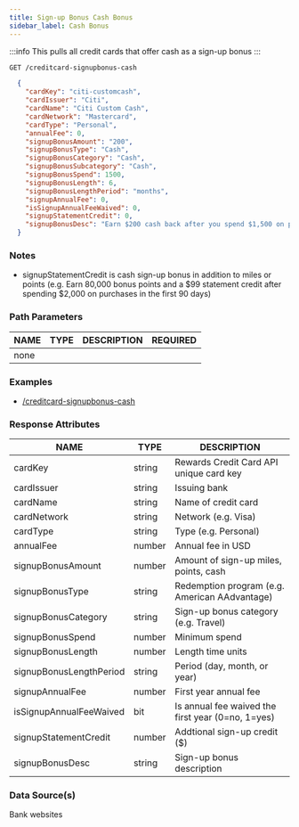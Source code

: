 ```yaml
---
title: Sign-up Bonus Cash Bonus
sidebar_label: Cash Bonus
---
```


:::info
This pulls all credit cards that offer cash as a sign-up bonus
:::

```bash title="HTTP REQUEST"
GET /creditcard-signupbonus-cash
```



```json title="RESPONSE"
  {
    "cardKey": "citi-customcash",
    "cardIssuer": "Citi",
    "cardName": "Citi Custom Cash",
    "cardNetwork": "Mastercard",
    "cardType": "Personal",
    "annualFee": 0,
    "signupBonusAmount": "200",
    "signupBonusType": "Cash",
    "signupBonusCategory": "Cash",
    "signupBonusSubcategory": "Cash",
    "signupBonusSpend": 1500,
    "signupBonusLength": 6,
    "signupBonusLengthPeriod": "months",
    "signupAnnualFee": 0,
    "isSignupAnnualFeeWaived": 0,
    "signupStatementCredit": 0,
    "signupBonusDesc": "Earn $200 cash back after you spend $1,500 on purchases in the first 6 months of account opening. This bonus offer will be fulfilled as 20,000 ThankYou® Points, which can be redeemed for $200 cash back."
  }
```


### Notes

- signupStatementCredit is cash sign-up bonus in addition to miles or points (e.g. Earn 80,000 bonus points and a $99 statement credit after spending $2,000 on purchases in the first 90 days)



### Path Parameters

 | NAME        | TYPE   | DESCRIPTION                                                      | REQUIRED |
| ---------- | ------ | ---------------------------------------------------------------- | ------ |
| none |


### Examples

- [/creditcard-signupbonus-cash](/)

### Response Attributes

| NAME        | TYPE   | DESCRIPTION                                                      |
| ---------- | ------ | ---------------------------------------------------------------- |
 | cardKey | string | Rewards Credit Card API unique card key | 
 | cardIssuer | string | Issuing bank | 
 | cardName | string | Name of credit card | 
 | cardNetwork | string | Network (e.g. Visa)| 
 | cardType | string | Type (e.g. Personal) | 
 | annualFee | number | Annual fee in USD | 
 | signupBonusAmount | number | Amount of sign-up miles, points, cash | 
 | signupBonusType | string | Redemption program (e.g. American AAdvantage) | 
 | signupBonusCategory | string | Sign-up bonus category (e.g. Travel) | 
 | signupBonusSpend | number | Minimum spend | 
 | signupBonusLength | number | Length time units | 
 | signupBonusLengthPeriod | string | Period (day, month, or year) | 
 | signupAnnualFee | number | First year annual fee  |
 | isSignupAnnualFeeWaived | bit | Is annual fee waived the first year (0=no, 1=yes) | 
 | signupStatementCredit | number | Addtional sign-up credit ($) |  
 | signupBonusDesc | string | Sign-up bonus description | 





 
### Data Source(s)

Bank websites